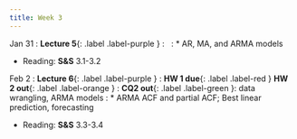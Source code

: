 ```yaml
---
title: Week 3
---
```


Jan 31
: **Lecture 5**{: .label .label-purple } 
  : &nbsp;
: * AR, MA, and ARMA models
  * Reading: **S&S** 3.1-3.2

Feb 2
: **Lecture 6**{: .label .label-purple } 
  : **HW 1 due**{: .label .label-red }  **HW 2 out**{: .label .label-orange }
: **CQ2 out**{: .label .label-green }: data wrangling, ARMA models
: * ARMA ACF and partial ACF; Best linear prediction, forecasting
  * Reading: **S&S** 3.3-3.4